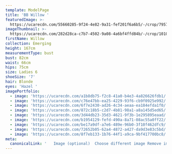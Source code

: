 ```yaml
---
template: ModelPage
title: 'BB Willow '
featuredImage: >-
  https://ucarecdn.com/55660285-9f24-4e82-9a31-fef201f6a6b5/-/crop/7957x4092/0,559/-/preview/
imageThumbnail: >-
  https://ucarecdn.com/282d28ca-c7b7-4502-9a08-4a6bf4ffd84b/-/crop/1010x1495/649,0/-/preview/
firstName: Willow
collection: Emerging
height: 167cm
measurementType: bust
bust: 82cm
waist: 66cm
hips: 75cm
size: Ladies 6
shoeSize: '7'
hair: Blonde
eyes: 'Hazel '
imagePortfolio:
  - image: 'https://ucarecdn.com/a1b8db75-f2c8-41a0-b4e3-4a826626fdb1/'
  - image: 'https://ucarecdn.com/c76e47bb-ea25-4229-93f6-cb9f0925e992/'
  - image: 'https://ucarecdn.com/6f7e2430-ad26-4c34-aeaa-ea184efda1f0/'
  - image: 'https://ucarecdn.com/872c18b5-c2d7-4b81-98a1-a8a145d5ed65/'
  - image: 'https://ucarecdn.com/3d44db23-35d3-4621-9f3b-1e295895eaad/'
  - image: 'https://ucarecdn.com/b1954129-fefd-490a-8a71-08ac55a0ff22/'
  - image: 'https://ucarecdn.com/be17a9df-a7e6-489e-96b0-3f10f462dfc9/'
  - image: 'https://ucarecdn.com/72652b05-62a4-4872-a427-da9d3e83c5bd/'
  - image: 'https://ucarecdn.com/8f7eb133-1b76-44f1-a9ca-9bf417700bc8/'
meta:
  canonicalLink: '   Image (optional)  Choose different image Remove image   Image (optional)  Choose different image Remove image   Image (optional)  Choose different image Remove image   Image (optional)  Choose different image Remove image'
---
```


